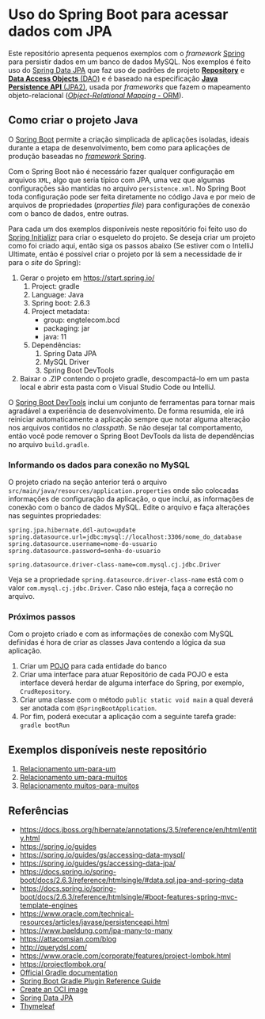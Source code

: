 # Uso do Spring Boot para acessar dados com JPA



Este repositório apresenta pequenos exemplos com o *framework* [Spring](https://spring.io) para persistir dados em um banco de dados MySQL. Nos exemplos é feito uso do [Spring Data JPA](https://docs.spring.io/spring-data/jpa/docs/current/reference/html/#reference) que faz uso de padrões de projeto [**Repository**](https://java-design-patterns.com/patterns/repository/) e [**Data Access Objects** (DAO)](https://java-design-patterns.com/patterns/dao/) e é baseado na especificação [**Java Persistence API** (JPA2)]((https://www.oracle.com/java/technologies/persistence-jsp.html)), usada por *frameworks* que fazem o mapeamento objeto-relacional ([*Object-Relational Mapping* - ORM](https://en.wikipedia.org/wiki/Object%E2%80%93relational_mapping)).

## Como criar o projeto Java

O [Spring Boot](https://spring.io/projects/spring-boot) permite a criação simplicada de aplicações isoladas, ideais durante a etapa de desenvolvimento, bem como para aplicações de produção baseadas no [*framework* Spring](https://spring.io/).

Com o Spring Boot não é necessário fazer qualquer configuração em arquivos `XML`, algo que seria típico com JPA, uma vez que algumas configurações são mantidas no arquivo `persistence.xml`. No Spring Boot toda configuração pode ser feita diretamente no código Java e por meio de arquivos de propriedades (*properties file*) para configurações de conexão com o banco de dados, entre outras.

Para cada um dos exemplos disponíveis neste repositório foi feito uso do [Spring Initializr](https://start.spring.io/) para criar o esqueleto do projeto. Se deseja criar um projeto como foi criado aqui, então siga os passos abaixo (Se estiver com o IntelliJ Ultimate, então é possível criar o projeto por lá sem a necessidade de ir para o *site* do Spring):

1. Gerar o projeto em https://start.spring.io/
   1. Project: gradle
   2. Language: Java
   3. Spring boot: 2.6.3
   4. Project metadata: 
       - group: engtelecom.bcd
       - packaging: jar
       - java: 11
   5. Dependências:
      1. Spring Data JPA
      2. MySQL Driver
      3. Spring Boot DevTools
2. Baixar o .ZIP contendo o projeto gradle, descompactá-lo em um pasta local e abrir esta pasta com o Visual Studio Code ou IntelliJ.

O [Spring Boot DevTools](https://docs.spring.io/spring-boot/docs/current/reference/html/using.html#using.devtools) inclui um conjunto de ferramentas para tornar mais agradável a experiência de desenvolvimento. De forma resumida, ele irá reiniciar automaticamente a aplicação sempre que notar alguma alteração nos arquivos contidos no *classpath*. Se não desejar tal comportamento, então você pode remover o Spring Boot DevTools da lista de dependências no arquivo `build.gradle`.

### Informando os dados para conexão no MySQL

O projeto criado na seção anterior terá o arquivo `src/main/java/resources/application.properties` onde são colocadas informações de configuração da aplicação, o que inclui, as informações de conexão com o banco de dados MySQL. Edite o arquivo e faça alterações nas seguintes propriedades:
```properties
spring.jpa.hibernate.ddl-auto=update
spring.datasource.url=jdbc:mysql://localhost:3306/nome_do_database
spring.datasource.username=nome-do-usuario
spring.datasource.password=senha-do-usuario

spring.datasource.driver-class-name=com.mysql.cj.jdbc.Driver
```

Veja se a propriedade `spring.datasource.driver-class-name` está com o valor `com.mysql.cj.jdbc.Driver`. Caso não esteja, faça a correção no arquivo.


### Próximos passos

Com o projeto criado e com as informações de conexão com MySQL definidas é hora de criar as classes Java contendo a lógica da sua aplicação. 

1. Criar um [POJO](https://pt.wikipedia.org/wiki/Plain_Old_Java_Objects) para cada entidade do banco
2. Criar uma interface para atuar Repositório de cada POJO e esta interface deverá herdar de alguma interface do Spring, por exemplo, `CrudRepository`.
3. Criar uma classe com o método `public static void main` a qual deverá ser anotada com `@SpringBootApplication`. 
4. Por fim, poderá executar a aplicação com a seguinte tarefa grade: `gradle bootRun`

## Exemplos disponíveis neste repositório

1. [Relacionamento um-para-um](exemplo-01-um-para-um)
2. [Relacionamento um-para-muitos](exemplo-02-um-para-muitos/)
3. [Relacionamento muitos-para-muitos](exemplo-03-muitos-para-muitos/)


## Referências
- https://docs.jboss.org/hibernate/annotations/3.5/reference/en/html/entity.html
- https://spring.io/guides
- https://spring.io/guides/gs/accessing-data-mysql/
- https://spring.io/guides/gs/accessing-data-jpa/
- https://docs.spring.io/spring-boot/docs/2.6.3/reference/htmlsingle/#data.sql.jpa-and-spring-data
- https://docs.spring.io/spring-boot/docs/2.6.3/reference/htmlsingle/#boot-features-spring-mvc-template-engines
- https://www.oracle.com/technical-resources/articles/javase/persistenceapi.html
- https://www.baeldung.com/jpa-many-to-many
- https://attacomsian.com/blog
- http://querydsl.com/
- https://www.oracle.com/corporate/features/project-lombok.html
- https://projectlombok.org/
- [Official Gradle documentation](https://docs.gradle.org)
- [Spring Boot Gradle Plugin Reference Guide](https://docs.spring.io/spring-boot/docs/2.6.3/gradle-plugin/reference/html/)
- [Create an OCI image](https://docs.spring.io/spring-boot/docs/2.6.3/gradle-plugin/reference/html/#build-image)
- [Spring Data JPA](https://docs.spring.io/spring-boot/docs/2.6.3/reference/htmlsingle/#boot-features-jpa-and-spring-data)
- [Thymeleaf](https://docs.spring.io/spring-boot/docs/2.6.3/reference/htmlsingle/#boot-features-spring-mvc-template-engines)
